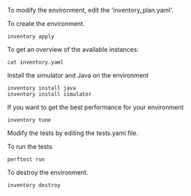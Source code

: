 To modify the environment, edit the 'inventory_plan.yaml'.

To create the environment.
```
inventory apply
```

To get an overview of the available instances:
```
cat inventory.yaml
```

Install the simulator and Java on the environment
```
inventory install java
inventory install simulator
```

If you want to get the best performance for your environment
```
inventory tune
```

Modify the tests by editing the tests.yaml file.

To run the tests
```
perftest run
```

To destroy the environment.
```
inventory destroy
```
